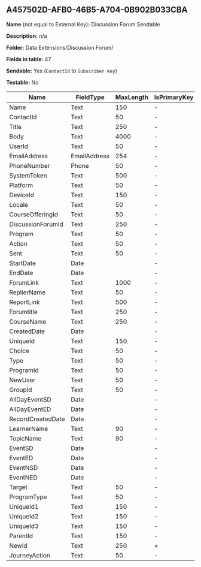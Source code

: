 ## A457502D-AFB0-46B5-A704-0B902B033CBA

**Name** (not equal to External Key)**:** Discussion Forum Sendable

**Description:** n/a

**Folder:** Data Extensions/Discussion Forum/

**Fields in table:** 47

**Sendable:** Yes (`ContactId` to `Subscriber Key`)

**Testable:** No

| Name | FieldType | MaxLength | IsPrimaryKey | IsNullable | DefaultValue |
| --- | --- | --- | --- | --- | --- |
| Name | Text | 150 | - | + |  |
| ContactId | Text | 50 | - | + |  |
| Title | Text | 250 | - | + |  |
| Body | Text | 4000 | - | + |  |
| UserId | Text | 50 | - | + |  |
| EmailAddress | EmailAddress | 254 | - | + |  |
| PhoneNumber | Phone | 50 | - | + |  |
| SystemToken | Text | 500 | - | + |  |
| Platform | Text | 50 | - | + |  |
| DeviceId | Text | 150 | - | + |  |
| Locale | Text | 50 | - | + |  |
| CourseOfferingId | Text | 50 | - | + |  |
| DiscussionForumId | Text | 250 | - | + |  |
| Program | Text | 50 | - | + |  |
| Action | Text | 50 | - | + |  |
| Sent | Text | 50 | - | + | False |
| StartDate | Date |  | - | + |  |
| EndDate | Date |  | - | + |  |
| ForumLink | Text | 1000 | - | + |  |
| ReplierName | Text | 50 | - | + |  |
| ReportLink | Text | 500 | - | + |  |
| Forumtitle | Text | 250 | - | + |  |
| CourseName | Text | 250 | - | + |  |
| CreatedDate | Date |  | - | + |  |
| UniqueId | Text | 150 | - | + |  |
| Choice | Text | 50 | - | + |  |
| Type | Text | 50 | - | + |  |
| ProgramId | Text | 50 | - | + |  |
| NewUser | Text | 50 | - | + | False |
| GroupId | Text | 50 | - | + |  |
| AllDayEventSD | Date |  | - | + |  |
| AllDayEventED | Date |  | - | + |  |
| RecordCreatedDate | Date |  | - | + | GetDate() |
| LearnerName | Text | 90 | - | + |  |
| TopicName | Text | 90 | - | + |  |
| EventSD | Date |  | - | + |  |
| EventED | Date |  | - | + |  |
| EventNSD | Date |  | - | + |  |
| EventNED | Date |  | - | + |  |
| Target | Text | 50 | - | + |  |
| ProgramType | Text | 50 | - | + |  |
| UniqueId1 | Text | 150 | - | + |  |
| UniqueId2 | Text | 150 | - | + |  |
| UniqueId3 | Text | 150 | - | + |  |
| ParentId | Text | 150 | - | + |  |
| NewId | Text | 250 | + | - |  |
| JourneyAction | Text | 50 | - | + |  |
